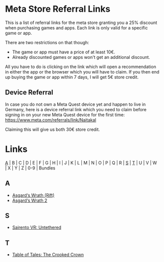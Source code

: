 # Meta Store Referral Links
This is a list of referral links for the meta store granting you a 25% discount when purchasing games and apps. Each link is only valid for a specific game or app.

There are two restrictions on that though:
* The game or app must have a price of at least 10€.
* Already discounted games or apps won't get an additional discount.

All you have to do is clicking on the link which will open a recommendation in either the app or the browser which you will have to claim. If you then end up buying the game or app within 7 days, I will get 5€ store credit.

## Device Referral
In case you do not own a Meta Quest device yet and happen to live in Germany, here is a device referral link which you need to claim before signing in on your new Meta Quest device for the first time: https://www.meta.com/referrals/link/Naitakal

Claiming this will give us both 30€ store credit.

# Links
[A](#a) | B | C | D | E | F | G | H | I | J | K | L | M | N | O | P | Q | R | [S](#s) | [T](#t) | U | V | W | X | Y | Z | 0-9 | Bundles
## A
* [Asgard‘s Wrath (Rift)](https://www.oculus.com/appreferrals/Naitakal/1180401875303371/)
* [Asgard‘s Wrath 2](https://www.oculus.com/appreferrals/Naitakal/2603836099654226/)
## S
* [Sairento VR: Untethered](https://www.oculus.com/appreferrals/Naitakal/2299215130112875/)
## T
* [Table of Tales: The Crooked Crown](https://www.oculus.com/appreferrals/Naitakal/4714471148644140/)
